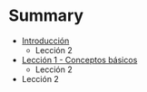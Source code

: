 # Summary

* [Introducción](README.md)
   * Lección 2
* [Lección 1 - Conceptos básicos](chapter1.md)
   * Lección 2
* Lección 2

